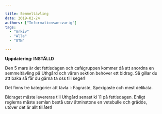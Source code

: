 ```yaml
---

title: Semmeltävling
date: 2019-02-24
authors: ["Informationsansvarig"]
tags:
  - "Arkiv"
  - "Alla"
  - "UTN"

---
```


**Uppdatering: INSTÄLLD**

Den 5 mars är det fettisdagen och cafégruppen kommer då att anordna en semmeltävling
på Uthgård och våran sektion behöver ett bidrag. Så gillar du att baka så får du gärna
ta oss till seger!

Det finns tre kategorier att tävla i: Fagraste, Spexigaste och mest delikata.

Bidraget måste levereras till Uthgård senast kl 11 på fettisdagen.
Enligt reglerna måste semlan bestå utav åtminstone en vetebulle och grädde,
utöver det är allt tillåtet!